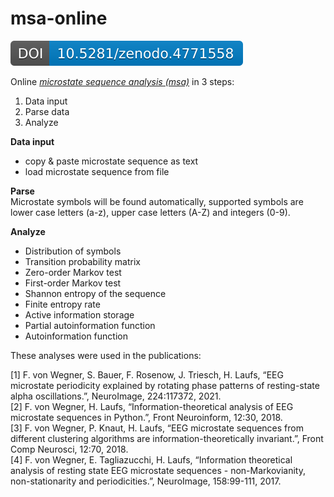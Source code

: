 # msa-online

[![DOI](zenodo.4771558.svg)](https://zenodo.org/badge/latestdoi/359403677)

Online [*microstate sequence analysis (msa)*](https://frederic-vw.github.io/msa-online/) in 3 steps:  

1. Data input
2. Parse data
3. Analyze

**Data input**  
- copy & paste microstate sequence as text
- load microstate sequence from file

**Parse**  
Microstate symbols will be found automatically, supported symbols are lower case letters (a-z), upper case letters (A-Z) and integers (0-9).  

**Analyze**  
* Distribution of symbols
* Transition probability matrix
* Zero-order Markov test
* First-order Markov test
* Shannon entropy of the sequence
* Finite entropy rate
* Active information storage
* Partial autoinformation function
* Autoinformation function

These analyses were used in the publications:

[1] F. von Wegner, S. Bauer, F. Rosenow, J. Triesch, H. Laufs, “EEG microstate periodicity explained by rotating phase patterns 
    of resting-state alpha oscillations.”, NeuroImage, 224:117372, 2021.  
[2] F. von Wegner, H. Laufs, “Information-theoretical analysis of EEG microstate sequences in Python.”, Front Neuroinform, 12:30, 2018.  
[3] F. von Wegner, P. Knaut, H. Laufs, “EEG microstate sequences from different clustering algorithms are information-theoretically 
    invariant.”, Front Comp Neurosci, 12:70, 2018.  
[4] F. von Wegner, E. Tagliazucchi, H. Laufs, “Information theoretical analysis of resting state EEG microstate sequences - 
    non-Markovianity, non-stationarity and periodicities.”, NeuroImage, 158:99-111, 2017.
